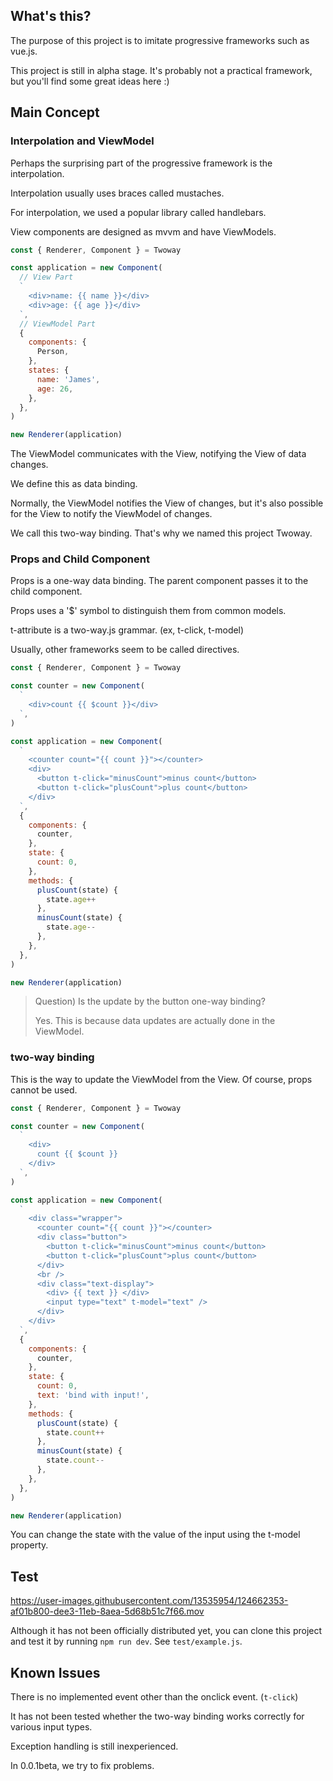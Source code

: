 ## What's this?

The purpose of this project is to imitate progressive frameworks such as vue.js.

This project is still in alpha stage. It's probably not a practical framework, but you'll find some great ideas here :)

## Main Concept

### Interpolation and ViewModel

Perhaps the surprising part of the progressive framework is the interpolation.

Interpolation usually uses braces called mustaches.

For interpolation, we used a popular library called handlebars.

View components are designed as mvvm and have ViewModels.

```javascript
const { Renderer, Component } = Twoway

const application = new Component(
  // View Part
  `
    <div>name: {{ name }}</div>
    <div>age: {{ age }}</div>
  `,
  // ViewModel Part
  {
    components: {
      Person,
    },
    states: {
      name: 'James',
      age: 26,
    },
  },
)

new Renderer(application)
```

The ViewModel communicates with the View, notifying the View of data changes.

We define this as data binding.

Normally, the ViewModel notifies the View of changes, but it's also possible for the View to notify the ViewModel of changes.

We call this two-way binding. That's why we named this project Twoway.

### Props and Child Component

Props is a one-way data binding. The parent component passes it to the child component.

Props uses a '$' symbol to distinguish them from common models.

t-attribute is a two-way.js grammar. (ex, t-click, t-model)

Usually, other frameworks seem to be called directives.

```javascript
const { Renderer, Component } = Twoway

const counter = new Component(
  `
    <div>count {{ $count }}</div>
  `,
)

const application = new Component(
  `
    <counter count="{{ count }}"></counter>
    <div>
      <button t-click="minusCount">minus count</button>
      <button t-click="plusCount">plus count</button>
    </div>
  `,
  {
    components: {
      counter,
    },
    state: {
      count: 0,
    },
    methods: {
      plusCount(state) {
        state.age++
      },
      minusCount(state) {
        state.age--
      },
    },
  },
)

new Renderer(application)
```

> Question) Is the update by the button one-way binding?
>
> Yes. This is because data updates are actually done in the ViewModel.

### two-way binding

This is the way to update the ViewModel from the View. Of course, props cannot be used.

```javascript
const { Renderer, Component } = Twoway

const counter = new Component(
  `
    <div>
      count {{ $count }}
    </div>
  `,
)

const application = new Component(
  `
    <div class="wrapper">
      <counter count="{{ count }}"></counter>
      <div class="button">
        <button t-click="minusCount">minus count</button>
        <button t-click="plusCount">plus count</button>
      </div>
      <br />
      <div class="text-display">
        <div> {{ text }} </div>
        <input type="text" t-model="text" />
      </div>
    </div>
  `,
  {
    components: {
      counter,
    },
    state: {
      count: 0,
      text: 'bind with input!',
    },
    methods: {
      plusCount(state) {
        state.count++
      },
      minusCount(state) {
        state.count--
      },
    },
  },
)

new Renderer(application)
```

You can change the state with the value of the input using the t-model property.

## Test

https://user-images.githubusercontent.com/13535954/124662353-af01b800-dee3-11eb-8aea-5d68b51c7f66.mov

Although it has not been officially distributed yet, you can clone this project and test it by running `npm run dev`. See `test/example.js`.

## Known Issues

There is no implemented event other than the onclick event. (`t-click`)

It has not been tested whether the two-way binding works correctly for various input types.

Exception handling is still inexperienced.

In 0.0.1beta, we try to fix problems.
